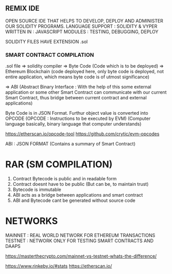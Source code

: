 ## REMIX IDE

OPEN SOURCE IDE THAT HELPS TO DEVELOP, DEPLOY AND ADMINISTER OUR SOLIDITY PROGRAMS.
LANGUAGE SUPPORT : SOLIDITY & VYPER
WRITTEN IN : JAVASCRIPT
MODULES : TESTING, DEBUGGING, DEPLOY

SOLIDITY FILES HAVE EXTENSION .sol

### SMART CONTRACT COMPILATION

.sol file => solidity compiler
=> Byte Code (Code which is to be deployed) => Ethereum Blockchain (code deployed here, only byte code is deployed, not entire application, which means byte code is of utmost significance)

=> ABI (Abstract Binary Interface : With the help of this some external application or some other Smart Contract can communicate with our current Smart Contract, thus bridge between current contract and external applications)

Byte Code is in JSON Format. Furthur object value is converted into OPCODE (OPCODE : Instructions to be executed by EVM) (Computer language basically, binary language that computer understands)

https://etherscan.io/opcode-tool
https://github.com/crytic/evm-opcodes

ABI : JSON FORMAT
(Contains a summary of Smart Contract)

# RAR (SM COMPILATION)

1. Contract Bytecode is public and in readable form
2. Contract doesnt have to be public (But can be, to maintain trust)
3. Bytecode is immutable
4. ABI acts as a bridge between applications and smart contract
5. ABI and Bytecode cant be generated without source code

# NETWORKS

MAINNET : REAL WORLD NETWORK FOR ETHEREUM TRANSACTIONS
TESTNET : NETWORK ONLY FOR TESTING SMART CONTRACTS AND DAAPS

https://masterthecrypto.com/mainnet-vs-testnet-whats-the-difference/

https://www.rinkeby.io/#stats
https://etherscan.io/
